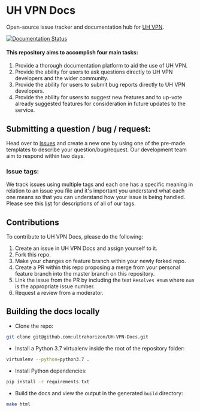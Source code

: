 # UH VPN Docs
Open-source issue tracker and documentation hub for [UH VPN](https://uh-vpn.com).

[![Documentation Status](https://readthedocs.org/projects/uh-vpn/badge/?version=latest)](https://uh-vpn.readthedocs.io/en/latest/?badge=latest)

#### This repository aims to accomplish four main tasks:

1. Provide a thorough documentation platform to aid the use of UH VPN.
2. Provide the ability for users to ask questions directly to UH VPN developers and the wider community.
3. Provide the ability for users to submit bug reports directly to UH VPN developers.
4. Provide the ability for users to suggest new features and to up-vote already suggested features for consideration in future updates to the service.

## Submitting a question / bug / request:

Head over to [issues](https://github.com/ultrahorizon/UH-VPN-Docs/issues/new/choose) and create a new one by using one of the pre-made templates to describe your question/bug/request.
Our development team aim to respond within two days.

### Issue tags:

We track issues using multiple tags and each one has a specific meaning in relation to an issue you file and it's important you understand what each one means so that you can understand how your issue is being handled. Please see this [list](https://github.com/ultrahorizon/UH-VPN-Docs/labels) for descriptions of all of our tags.

## Contributions

To contribute to UH VPN Docs, please do the following:

1. Create an issue in UH VPN Docs and assign yourself to it.
2. Fork this repo.
3. Make your changes on feature branch within your newly forked repo.
4. Create a PR within this repo proposing a merge from your personal feature branch into the master branch on this repository.
5. Link the issue from the PR by including the text `Resolves #num` where `num` is the appropriate issue number.
6. Request a review from a moderator.

## Building the docs locally

- Clone the repo:

```bash
git clone git@github.com:ultrahorizon/UH-VPN-Docs.git
```

- Install a Python 3.7 virtualenv inside the root of the repository folder:

```bash
virtualenv --python=python3.7 .
```

- Install Python dependencies:

```bash
pip install -r requirements.txt
```

- Build the docs and view the output in the generated `build` directory:

```bash
make html
```
